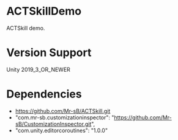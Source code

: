 # ACTSkillDemo
ACTSkill demo.

# Version Support
Unity 2019_3_OR_NEWER

# Dependencies
- https://github.com/Mr-sB/ACTSkill.git
- "com.mr-sb.customizationinspector": "https://github.com/Mr-sB/CustomizationInspector.git",
- "com.unity.editorcoroutines": "1.0.0"
